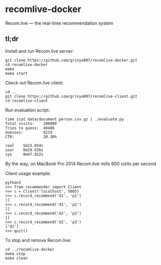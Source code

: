 # recomlive-docker
Recom.live — the real-time recommendation system

## tl;dr
Install and run Recom.live server:
```
git clone https://github.com/grinya007/recomlive-docker.git
cd recomlive-docker
make
make start
```

Ckeck out Recom.live client:
```
cd ..
git clone https://github.com/grinya007/recomlive-client.git
cd recomlive-client
```

Run evaluation script:
```
time zcat data/document_person.csv.gz | ./evaluate.py
Total visits:    200000
Tries to guess:  40486
Guesses:         8219
CTR:             20.30%

real    5m23.854s
user    0m29.936s
sys     0m47.922s
```
By the way, on MacBook Pro 2014 Recom.live mills 600 vizits per second

Client usage example:
```
python3
>>> from recommender import Client
>>> c = Client('localhost', 5005)
>>> c.record_recommend('d1', 'p1')
[]
>>> c.record_recommend('d1', 'p2')
[]
>>> c.record_recommend('d2', 'p2')
[]
>>> c.record_recommend('d2', 'p3')
['d1']
>>> quit()
```

To stop and remove Recom.live:
```
cd ../recomlive-docker
make stop
make clean
```
